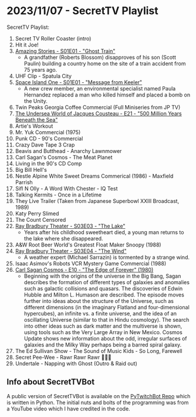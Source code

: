 # 2023/11/07 - SecretTV Playlist

SecretTV Playlist:
1. Secret TV Roller Coaster (intro)
2. Hit it Joe!
3. [Amazing Stories - S01E01 - "Ghost Train"](https://en.wikipedia.org/wiki/Amazing_Stories_(1985_TV_series)#Season_1_(1985%E2%80%9386))
   - A grandfather (Roberts Blossom) disapproves of his son (Scott Paulin) building a country home on the site of a train accident from 75 years ago. 
4. UHF Clip - Spatula City
5. [Space Island One - S01E01 - "Message from Keeler"](https://en.wikipedia.org/wiki/Space_Island_One)
   - A new crew member, an environmental specialist named Paula Hernandez replaced a man who killed himself and placed a bomb on the Unity.
6. Twin Peaks Georgia Coffee Commercial (Full Miniseries from JP TV)
7. [The Undersea World of Jacques Cousteau - E21 - "500 Million Years Beneath the Sea"](https://en.wikipedia.org/wiki/The_Undersea_World_of_Jacques_Cousteau)
8. Artie's Workout
9. Mr. Yuk Commercial (1975)
10. Punk CD - 90's Commercial
12. Crazy Dave Tape 3 Crap
14. Beavis and Butthead - Anarchy Lawnmower
15. Carl Sagan's Cosmos - The Meat Planet
16. Living in the 90's CD Comp
17. Big Bill Hell's
18. Nestle Alpine White Sweet Dreams Commerical (1986) - Maxfield Parrish
19. Sifl N Olly - A Word With Chester - IQ Test
20. Talking Kermits - Once in a Lifetime
21. They Live Trailer (Taken from Japanese Superbowl XXIII Broadcast, 1989)
22. Katy Perry Slimed
24. The Count Censored
25. [Ray Bradbury Theater - S03E03 - "The Lake"](https://en.wikipedia.org/wiki/List_of_Ray_Bradbury_Theater_episodes#Season_3_(1989))
    - Years after his childhood sweetheart died, a young man returns to the lake where she disappeared.
26. A&W Root Beer World's Greatest Float Maker Snoopy (1988)
27. [Ray Bradbury Theater - S03E04 - "The Wind"](https://en.wikipedia.org/wiki/List_of_Ray_Bradbury_Theater_episodes#Season_3_(1989))
    - A weather expert (Michael Sarrazin) is tormented by a strange wind.
28. Isaac Asimov's Robots VCR Mystery Game Commercial (1988)
29. [Carl Sagan Cosmos - E10 - "The Edge of Forever" (1980)](https://en.wikipedia.org/wiki/Cosmos:_A_Personal_Voyage)
    - Beginning with the origins of the universe in the Big Bang, Sagan describes the formation of different types of galaxies and anomalies such as galactic collisions and quasars. The discoveries of Edwin Hubble and Milton L. Humason are described. The episode moves further into ideas about the structure of the Universe, such as different dimensions (in the imaginary Flatland and four-dimensional hypercubes), an infinite vs. a finite universe, and the idea of an oscillating Universe (similar to that in Hindu cosmology). The search into other ideas such as dark matter and the multiverse is shown, using tools such as the Very Large Array in New Mexico. Cosmos Update shows new information about the odd, irregular surfaces of galaxies and the Milky Way perhaps being a barred spiral galaxy.
30. The Ed Sullivan Show - The Sound of Music Kids - So Long, Farewell
31. Secret Pee-Wee - Rawr Rawr Rawr 🐊🐊🐊
32. Undertale - Napping with Ghost (Outro & Raid out)


## Info about SecretTVBot

A public version of SecretTVBot is available on the [PyTwitchBot Repo](https://github.com/awbored/PyTwitchBot) which is written in Python.  The initial nuts and bolts of the programming was from a YouTube video which I have credited in the code.
